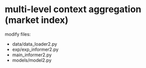 # multi-level context aggregation (market index)

modify files:
* data/data_loader2.py
* exp/exp_informer2.py
* main_informer2.py
* models/model2.py

